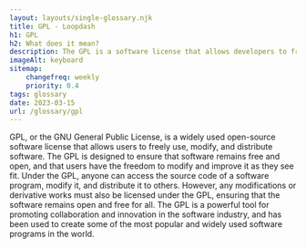 ```yaml
--- 
layout: layouts/single-glossary.njk
title: GPL - Loopdash
h1: GPL
h2: What does it mean?
description: The GPL is a software license that allows developers to freely modify and distribute WordPress code, as long as they also release their modifications under the same license.
imageAlt: keyboard
sitemap:
	changefreq: weekly
	priority: 0.4
tags: glossary
date: 2023-03-15
url: /glossary/gpl
---
```


GPL, or the GNU General Public License, is a widely used open-source software license that allows users to freely use, modify, and distribute software. The GPL is designed to ensure that software remains free and open, and that users have the freedom to modify and improve it as they see fit. Under the GPL, anyone can access the source code of a software program, modify it, and distribute it to others. However, any modifications or derivative works must also be licensed under the GPL, ensuring that the software remains open and free for all. The GPL is a powerful tool for promoting collaboration and innovation in the software industry, and has been used to create some of the most popular and widely used software programs in the world.
